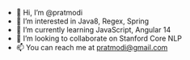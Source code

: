 - 👋 Hi, I’m @pratmodi
- 👀 I’m interested in Java8, Regex, Spring
- 🌱 I’m currently learning JavaScript, Angular 14
- 💞️ I’m looking to collaborate on Stanford Core NLP
- 📫 You can reach me at pratmodi@gmail.com

<!---
pratmodi/pratmodi is a ✨ special ✨ repository because its `README.md` (this file) appears on your GitHub profile.
You can click the Preview link to take a look at your changes.
--->

